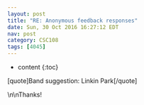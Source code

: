 ```yaml
---
layout: post
title: "RE: Anonymous feedback responses"
date: Sun, 30 Oct 2016 16:27:12 EDT
nav: post
category: CSC108
tags: [4045]
---
```


* content
{:toc}

[quote]Band suggestion: Linkin Park[/quote]
<!-- more -->
<p>\n\nThanks!</p>
